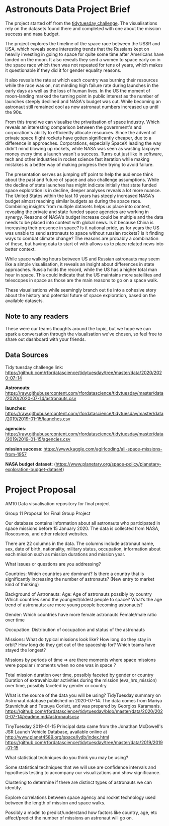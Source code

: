 # Astronouts Data Project Brief

The project started off from the [tidytuesday challenge](https://github.com/rfordatascience/tidytuesday/tree/master/data/2020/2020-07-14). The visualisations rely on the datasets found there and completed with one about the mission success and nasa budget.

The project explores the timeline of the space race between the USSR and USA, which reveals some interesting trends that the Russians kept on heavily investing in going to space for quite some time after Americans have landed on the moon. It also reveals they sent a women to space early on in the space race which then was not repeated for tens of years, which makes it questionable if they did it for gender equality reasons. 

It also reveals the rate at which each country was burning their resources while the race was on, not minding high failure rate during launches in the early days as well as the loss of human lives. In the US the moment of moon-landing marked the turning point in public interest as the number of launches steeply declined and NASA's budget was cut. While becoming an astronaut still remained cool as new astronaut numbers increased up until the 90s.

From this trend we can visualise the privatisation of space industry. Which reveals an interesting comparison between the  government's and corporation's ability to efficiently allocate resources. Since the advent of private space flight rockets have gotten significantly cheaper, due to a difference in approaches. Corporations, especially SpaceX leading the way didn't mind blowing up rockets, while NASA was seen as wasting taxpayer money every time a launch wasn't a success. Turns out just like in software, tech and other industries in rocket science fast iteration while making mistakes is a better way of making progress then trying to avoid failure. 

The presentation serves as jumping off point to help the audience think about the past and future of space and also challenge assumptions. While the decline of state launches has might indicate initially that state funded space exploration is in decline, deeper analyses reveals a lot more nuance. The United States within the last 10 years has steeply increased NASA's budget almost reaching similar budgets as during the space race. Combining insights from multiple datasets helps us place into context, revealing the private and state funded space agencies are working in synergy. 
Reasons of NASA's budget increase could be multiple and the data needs to be placed into context with global news. Is it because China is increasing their presence in space? Is it national pride, as for years the US was unable to send astronauts to space without russian rockets? Is it finding ways to combat climate change? The reasons are probably a combination of these, but having data to start of with allows us to place related news into better context.

While space walking hours between US and Russian astronauts may seem like a simple visualisation, it reveals an insight about differences in state approaches. Russia holds the record, while the US has a higher total man hour in space. This could indicate that the US maintains more satellites and telescopes in space as those are the main reasons to go on a space walk. 

These visualisations while seemingly branch out tie into a cohesive story about the history and potential future of space exploration, based on the available datasets. 

## Note to any readers

These were our teams thoughts around the topic, but we hope we can spark a conversation through the visualisation we've chosen, so feel free to share out dashboard with your friends. 

## Data Sources
Tidy tuesday challenge link: https://github.com/rfordatascience/tidytuesday/tree/master/data/2020/2020-07-14

**Astronouts**: https://raw.githubusercontent.com/rfordatascience/tidytuesday/master/data/2020/2020-07-14/astronauts.csv

**launches**: https://raw.githubusercontent.com/rfordatascience/tidytuesday/master/data/2019/2019-01-15/launches.csv

**agencies**: https://raw.githubusercontent.com/rfordatascience/tidytuesday/master/data/2019/2019-01-15/agencies.csv

**mission success**: https://www.kaggle.com/agirlcoding/all-space-missions-from-1957

**NASA budget dataset**: (https://www.planetary.org/space-policy/planetary-exploration-budget-dataset)

# Project Proposal
AM10 Data visualisation repository for final project

Group 11 Proposal for Final Group Project

Our database contains information about all astronauts who participated in space missions before 15 January 2020. The data is collected from NASA, Roscosmos, and other related websites. 

There are 22 columns in the data. The columns include astronaut name, sex, date of birth, nationality, military status, occupation, information about each mission such as mission durations and mission year. 


What issues or questions are you addressing? 

Countries: 
Which countries are dominant?
Is there a country that is significantly increasing the number of astronauts? (New entry to market kind of thinking)

Background of Astronauts: 
Age: 
Age of astronauts possibly by country
Which countries send the youngest/oldest people to space?
What’s the age trend of astronauts: are more young people becoming astronauts?

Gender:
Which countries have more female astronauts
Female/male ratio over time

Occupation:
Distribution of occupation and status of the astronauts 

Missions:
What do typical missions look like? 
How long do they stay in orbit? 
How long do they get out of the spaceship for? 
Which teams have stayed the longest? 

Missions by periods of time ⇒ are there moments where space missions were popular / moments when no one was in space ? 

Total mission duration over time, possibly faceted by gender or country
Duration of extravehicular activities during the mission (eva_hrs_mission) over time, possibly faceted by gender or country




What is the source of the data you will be using? 
TidyTuesday summary on Astronaut database published on 2020-07-14. 
The data comes from Mariya Stavnichuk and Tatsuya Corlett, and was prepared by Georgios Karamanis.
https://github.com/rfordatascience/tidytuesday/blob/master/data/2020/2020-07-14/readme.md#astronautscsv

TinyTuesday 2019-01-15
Principal data came from the Jonathan McDowell's JSR Launch Vehicle Database, available online at http://www.planet4589.org/space/lvdb/index.html
https://github.com/rfordatascience/tidytuesday/tree/master/data/2019/2019-01-15



What statistical techniques do you think you may be using? 

Some statistical techniques that we will use are confidence intervals and hypothesis testing to accompany our visualizations and show significance.  

Clustering to determine if there are distinct types of astronauts we can identify.

Explore correlations between space agency and rocket technology used between the length of mission and space walks.

Possibly a model to predict/understand how factors like country, age, etc affect/predict the number of missions an astronaut will go on.




